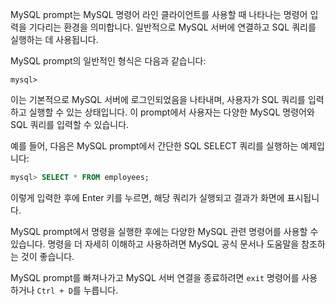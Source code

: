 MySQL prompt는 MySQL 명령어 라인 클라이언트를 사용할 때 나타나는 명령어 입력을 기다리는 환경을 의미합니다. 일반적으로 MySQL 서버에 연결하고 SQL 쿼리를 실행하는 데 사용됩니다.

MySQL prompt의 일반적인 형식은 다음과 같습니다:

```
mysql>
```

이는 기본적으로 MySQL 서버에 로그인되었음을 나타내며, 사용자가 SQL 쿼리를 입력하고 실행할 수 있는 상태입니다. 이 prompt에서 사용자는 다양한 MySQL 명령어와 SQL 쿼리를 입력할 수 있습니다.

예를 들어, 다음은 MySQL prompt에서 간단한 SQL SELECT 쿼리를 실행하는 예제입니다:

```sql
mysql> SELECT * FROM employees;
```

이렇게 입력한 후에 Enter 키를 누르면, 해당 쿼리가 실행되고 결과가 화면에 표시됩니다.

MySQL prompt에서 명령을 실행한 후에는 다양한 MySQL 관련 명령어를 사용할 수 있습니다. 명령을 더 자세히 이해하고 사용하려면 MySQL 공식 문서나 도움말을 참조하는 것이 좋습니다.

MySQL prompt를 빠져나가고 MySQL 서버 연결을 종료하려면 `exit` 명령어를 사용하거나 `Ctrl + D`를 누릅니다.